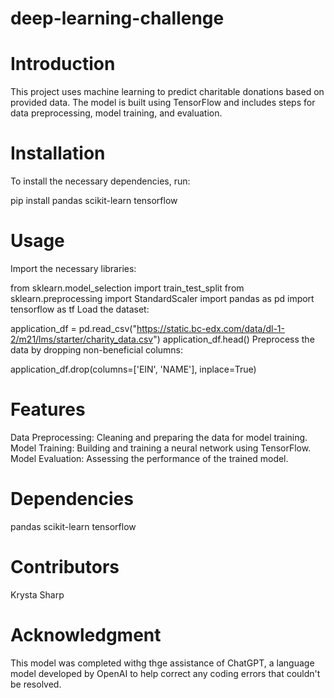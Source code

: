 # deep-learning-challenge

# Introduction
This project uses machine learning to predict charitable donations based on provided data. The model is built using TensorFlow and includes steps for data preprocessing, model training, and evaluation.

# Installation
To install the necessary dependencies, run:

pip install pandas scikit-learn tensorflow

# Usage
Import the necessary libraries:

from sklearn.model_selection import train_test_split
from sklearn.preprocessing import StandardScaler
import pandas as pd
import tensorflow as tf
Load the dataset:

application_df = pd.read_csv("https://static.bc-edx.com/data/dl-1-2/m21/lms/starter/charity_data.csv")
application_df.head()
Preprocess the data by dropping non-beneficial columns:

application_df.drop(columns=['EIN', 'NAME'], inplace=True)

# Features
Data Preprocessing: Cleaning and preparing the data for model training.
Model Training: Building and training a neural network using TensorFlow.
Model Evaluation: Assessing the performance of the trained model.

# Dependencies
pandas
scikit-learn
tensorflow

# Contributors
Krysta Sharp

# Acknowledgment
This model was completed withg thge assistance of ChatGPT, a language model developed by OpenAI to help correct any coding errors that couldn't be resolved.
